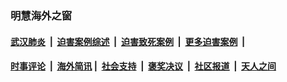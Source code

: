 
### 明慧海外之窗

####  [武汉肺炎](indexes/365.md?t=02082300) &nbsp;|&nbsp;  [迫害案例综述](indexes/328.md?t=02082300) &nbsp;|&nbsp; [迫害致死案例](indexes/277.md?t=02082300)  &nbsp;|&nbsp; [更多迫害案例](indexes/81.md?t=02082300)  &nbsp;|&nbsp; 
####  [时事评论](indexes/19.md?t=02082300) &nbsp;|&nbsp; [海外简讯](indexes/245.md?t=02082300)&nbsp;|&nbsp;  [社会支持](indexes/140.md?t=02082300) &nbsp;|&nbsp; [褒奖决议](indexes/282.md?t=02082300) &nbsp;|&nbsp; [社区报道](indexes/91.md?t=02082300)  &nbsp;|&nbsp; [天人之间](indexes/78.md?t=02082300) 

